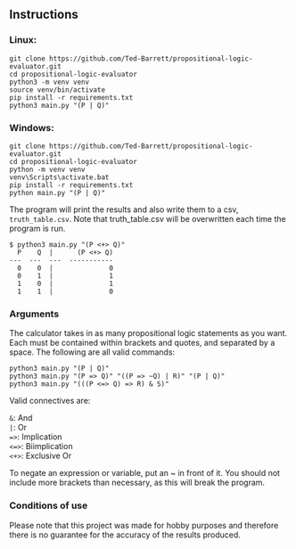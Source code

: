 ## Instructions
### Linux:
```shell
git clone https://github.com/Ted-Barrett/propositional-logic-evaluator.git
cd propositional-logic-evaluator
python3 -m venv venv
source venv/bin/activate
pip install -r requirements.txt
python3 main.py "(P | Q)"
```
### Windows:
```shell
git clone https://github.com/Ted-Barrett/propositional-logic-evaluator.git
cd propositional-logic-evaluator
python -m venv venv
venv\Scripts\activate.bat
pip install -r requirements.txt
python main.py "(P | Q)"
```

The program will print the results and also write them to a csv, `truth_table.csv`.
Note that truth_table.csv will be overwritten each time the program is run.

```
$ python3 main.py "(P <+> Q)"
  P    Q  |      (P <+> Q)
---  ---  ---  -----------
  0    0  |              0
  0    1  |              1
  1    0  |              1
  1    1  |              0
```

### Arguments
The calculator takes in as many propositional logic statements as you want.
Each must be contained within brackets and quotes, and separated by a space.
The following are all valid commands:
```shell
python3 main.py "(P | Q)"
python3 main.py "(P => Q)" "((P => ~Q) | R)" "(P | Q)"
python3 main.py "(((P <=> Q) => R) & S)"
```

Valid connectives are:

`&`: And
<br>
`|`: Or
<br>
`=>`: Implication
<br>
`<=>`: Biimplication
<br>
`<+>`: Exclusive Or

To negate an expression or variable, put an ~ in front of it. You should not include more brackets than necessary,
as this will break the program.

### Conditions of use
Please note that this project was made for hobby purposes and therefore there is no guarantee for
the accuracy of the results produced.